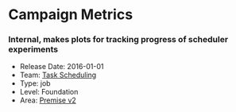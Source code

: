 # Campaign Metrics
### Internal, makes plots for tracking progress of scheduler experiments
* Release Date: 2016-01-01
* Team: [Task Scheduling](../teams/scheduling.md)
* Type: job
* Level: Foundation
* Area: [Premise v2](../areas/v2.png)

